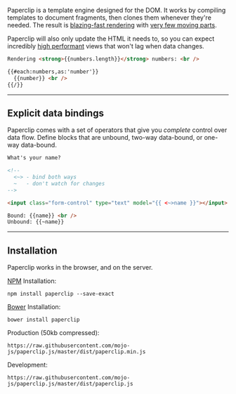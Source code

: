 Paperclip is a template engine designed for the DOM. It works by compiling templates to document fragments, then clones them whenever they're needed. The result is [blazing-fast rendering](http://jsperf.com/pc-templating-comparison) with <a href="https://pbs.twimg.com/media/B1Z3mHHCcAAk7Zc.png:large">very few moving parts</a>.

Paperclip will also only update the HTML it needs to, so you can expect incredibly [high performant](http://requirebin.com/?gist=425cdb646205bb819477) views that
won't lag when data changes. 

<!--
{
  numbers: _.shuffle(_.range(1000))
}
-->

```html
Rendering <strong>{{numbers.length}}</strong> numbers: <br />

{{#each:numbers,as:'number'}}
  {{number}} <br />
{{/}}
```

------------------------------------------------------------------

## Explicit data bindings

Paperclip comes with a set of operators that give you *complete* control over data flow. Define blocks that are unbound, two-way data-bound, or one-way data-bound.

<!--
{
  name: "Will Ferrell"
}
-->

```html
What's your name?

<!-- 
  <~> - bind both ways
  ~   - don't watch for changes
-->

<input class="form-control" type="text" model="{{ <~>name }}"></input>

Bound: {{name}} <br />
Unbound: {{~name}}
```

<!-------------------------------------------------------------------

## Interoperable

Paperclip doesn't do anything fancy to your templates. Everything's converted into regular DOM nodes which you can easily manipulate after a view has been rendered. 

-->

------------------------------------------------------------------

## Installation

Paperclip works in the browser, and on the server.

[NPM](http://nodejs.org) Installation: 

`npm install paperclip --save-exact`

[Bower](http://bower.io/) Installation: 

`bower install paperclip`

Production (50kb compressed):

`https://raw.githubusercontent.com/mojo-js/paperclip.js/master/dist/paperclip.min.js`

Development:

`https://raw.githubusercontent.com/mojo-js/paperclip.js/master/dist/paperclip.js`







